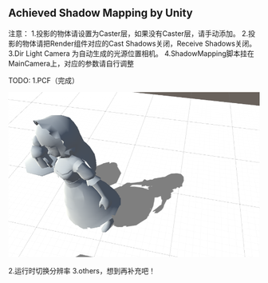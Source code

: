 Achieved Shadow Mapping by Unity
--------------------------------------
注意：
1.投影的物体请设置为Caster层，如果没有Caster层，请手动添加。
2.投影的物体请把Render组件对应的Cast Shadows关闭，Receive Shadows关闭。
3.Dir Light Camera 为自动生成的光源位置相机。
4.ShadowMapping脚本挂在MainCamera上，对应的参数请自行调整

TODO:
1.PCF（完成）

![image-20200721114955902](imgs/image-20200721114955902.png)

2.运行时切换分辨率
3.others，想到再补充吧！

